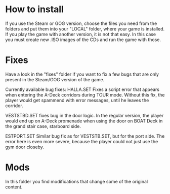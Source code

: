 # How to install
If you use the Steam or GOG version, choose the files you need from the folders and put them into your "LOCAL" folder, where your game is installed.
If you play the game with another version, it is not that easy. In this case you must create new .ISO images of the CDs and run the game with those.

# Fixes
Have a look in the "fixes" folder if you want to fix a few bugs that are only present in the Steam/GOG version of the game.

Currently available bug fixes:
HALLA.SET
Fixes a script error that appears when entering the A-Deck corridors during TOUR mode. Without this fix, the player would get spammend with error messages, until he leaves the corridor.

VESTSTBD.SET
fixes bug in the door logic. In the regular version, the player would end up on A-Deck promenade when using the door on BOAT Deck in the grand stair case, starboard side.

ESTPORT.SET
Similar bug fix as for VESTSTB.SET, but for the port side. The error here is even more severe, because the player could not just use the gym door closeby.

# Mods
In this folder you find modifications that change some of the original content.
